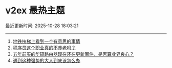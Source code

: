 # v2ex 最热主题

最近更新时间: 2025-10-28 18:03:21

--- 
1. [地铁扶梯上看到一个有意思的事情](https://www.v2ex.com/t/1168795) 
2. [程序员这个职业真的不养老吗？](https://www.v2ex.com/t/1168799) 
3. [五年前买的华硕路由器现在还在更新固件，是否算业界良心？](https://www.v2ex.com/t/1168788) 
4. [遇到这种强势的大人到底该怎么办](https://www.v2ex.com/t/1168872) 
